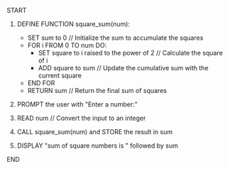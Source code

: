 START

1. DEFINE FUNCTION square_sum(num):

   - SET sum to 0 // Initialize the sum to accumulate the squares
   - FOR i FROM 0 TO num DO:
     - SET square to i raised to the power of 2 // Calculate the square of i
     - ADD square to sum // Update the cumulative sum with the current square
   - END FOR
   - RETURN sum // Return the final sum of squares

2. PROMPT the user with "Enter a number:"
3. READ num // Convert the input to an integer

4. CALL square_sum(num) and STORE the result in sum

5. DISPLAY "sum of square numbers is " followed by sum

END
